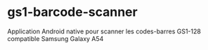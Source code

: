 # gs1-barcode-scanner
Application Android native pour scanner les codes-barres GS1-128 compatible Samsung Galaxy A54

